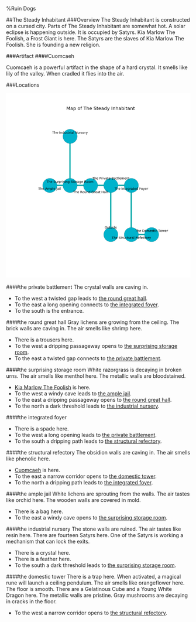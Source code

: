 %Ruin Dogs

##The Steady Inhabitant
###Overview
The Steady Inhabitant is constructed on a cursed city. Parts of The Steady Inhabitant are somewhat hot. A solar eclipse is happening outside. It is occupied by Satyrs. <a name="Kia-Marlow-The-Foolish"></a>Kia Marlow The Foolish, a Frost Giant is here. The Satyrs are the slaves of Kia Marlow The Foolish. She  is founding a new religion. 



###Artifact
####<a name="Cuomcaeh"></a>Cuomcaeh


Cuomcaeh is a powerful artifact in the shape of a hard crystal. It smells like lily of the valley. When cradled it flies into the air. 





###Locations


![](../v2/images/The-Steady-Inhabitant.png)

####<a name="the-private-battlement"></a>the private battlement
The crystal walls are caving in. 



* To the west a twisted gap leads to [the round great hall](#the-round-great-hall).
* To the east a long opening connects to [the integrated foyer](#the-integrated-foyer).
* To the south is the entrance.


####<a name="the-round-great-hall"></a>the round great hall
Gray lichens are growing from the ceiling. The brick walls are caving in. The air smells like shrimp here. 



* There is a trousers here.
* To the west a dripping passageway opens to [the surprising storage room](#the-surprising-storage-room).
* To the east a twisted gap connects to [the private battlement](#the-private-battlement).


####<a name="the-surprising-storage-room"></a>the surprising storage room
White razorgrass is decaying in broken urns. The air smells like menthol here. The metallic walls are bloodstained. 



* [Kia Marlow The Foolish](#Kia-Marlow-The-Foolish) is here.
* To the west a windy cave leads to [the ample jail](#the-ample-jail).
* To the east a dripping passageway opens to [the round great hall](#the-round-great-hall).
* To the north a dark threshold leads to [the industrial nursery](#the-industrial-nursery).


####<a name="the-integrated-foyer"></a>the integrated foyer




* There is a spade here.
* To the west a long opening leads to [the private battlement](#the-private-battlement).
* To the south a dripping path leads to [the structural refectory](#the-structural-refectory).


####<a name="the-structural-refectory"></a>the structural refectory
The obsidion walls are caving in. The air smells like phenolic here. 



* [Cuomcaeh](#Cuomcaeh) is here.
* To the east a narrow corridor opens to [the domestic tower](#the-domestic-tower).
* To the north a dripping path leads to [the integrated foyer](#the-integrated-foyer).


####<a name="the-ample-jail"></a>the ample jail
White lichens are sprouting from the walls. The air tastes like orchid here. The wooden walls are covered in mold. 



* There is a bag here.
* To the east a windy cave opens to [the surprising storage room](#the-surprising-storage-room).


####<a name="the-industrial-nursery"></a>the industrial nursery
The stone walls are ruined. The air tastes like resin here. There are fourteen Satyrs here. One of the Satyrs is working a mechanism that can lock the exits. 



* There is a crystal here.
* There is a feather here.
* To the south a dark threshold leads to [the surprising storage room](#the-surprising-storage-room).


####<a name="the-domestic-tower"></a>the domestic tower
There is a trap here. When activated, a magical rune will launch a ceiling pendulum. The air smells like orangeflower here. The floor is smooth. There are a Gelatinous Cube and a Young White Dragon here. The metallic walls are pristine. Gray mushrooms are decaying in cracks in the floor. 



* To the west a narrow corridor opens to [the structural refectory](#the-structural-refectory).


